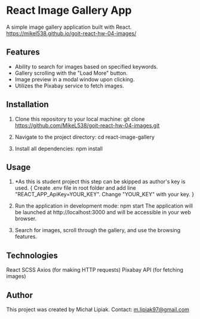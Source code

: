 # React Image Gallery App

A simple image gallery application built with React.
https://mikel538.github.io/goit-react-hw-04-images/

## Features

- Ability to search for images based on specified keywords.
- Gallery scrolling with the "Load More" button.
- Image preview in a modal window upon clicking.
- Utilizes the Pixabay service to fetch images.

## Installation

1. Clone this repository to your local machine: git clone https://github.com/MikeL538/goit-react-hw-04-images.git

2. Navigate to the project directory: cd react-image-gallery

3. Install all dependencies: npm install

## Usage

1. *As this is student project this step can be skipped as author's key is used.
   {
   Create .env file in root folder and add line "REACT_APP_ApiKey=YOUR_KEY".
   Change "YOUR_KEY" with your key.
   }

2. Run the application in development mode: npm start The application will be
   launched at http://localhost:3000 and will be accessible in your web browser.

3. Search for images, scroll through the gallery, and use the browsing features.

## Technologies

React SCSS Axios (for making HTTP requests) Pixabay API (for fetching images)

## Author

This project was created by Michał Lipiak. Contact: m.lipiak97@gmail.com
